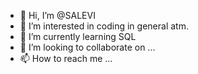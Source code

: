 - 👋 Hi, I’m @SALEVI
- 👀 I’m interested in coding in general atm.
- 🌱 I’m currently learning SQL
- 💞️ I’m looking to collaborate on ...
- 📫 How to reach me ...

<!---
SALEVI/SALEVI is a ✨ special ✨ repository because its `README.md` (this file) appears on your GitHub profile.
You can click the Preview link to take a look at your changes.
--->
